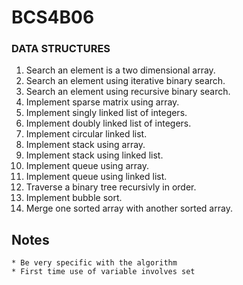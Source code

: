 # BCS4B06

### DATA STRUCTURES

1. Search an element is a two dimensional array.
2. Search an element using iterative binary search.
3. Search an element using recursive binary search.
4. Implement sparse matrix using array.
5. Implement singly linked list of integers.
6. Implement doubly linked list of integers.
7. Implement circular linked list.
8. Implement stack using array.
9. Implement stack using linked list.
10. Implement queue using array.
11. Implement queue using linked list.
12. Traverse a binary tree recursivly in order.
13. Implement bubble sort.
14. Merge one sorted array with another sorted array.

## Notes

    * Be very specific with the algorithm
    * First time use of variable involves set
